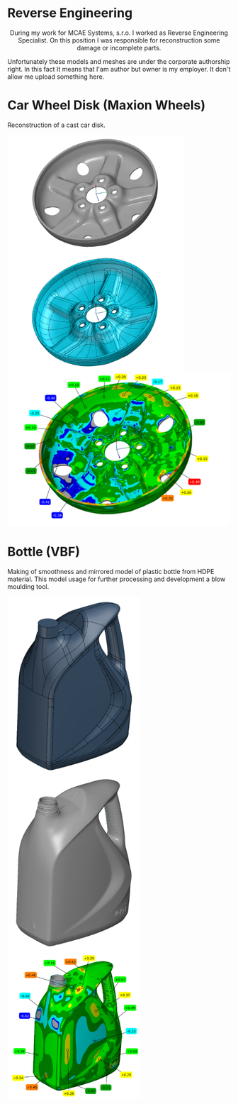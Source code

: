 # Reverse Engineering
<p style="text-align:center;"> 
During my work for MCAE Systems, s.r.o. I worked as Reverse Engineering Specialist.
On this position I was responsible for reconstruction some damage or incomplete parts.
</p>

Unfortunately these models and meshes are under the corporate authorship right.
In this fact It means that I'am author but owner is my employer. 
It don't allow me upload something here.

# Car Wheel Disk (Maxion Wheels)
Reconstruction of a cast car disk.

<p float="left">
  <img src="/Pictures/Wheel_2.png" width="400" /> 
  <img src="/Pictures/Wheel_1.png" width="400" />
  <img src="/Pictures/Wheel_3.png" width="600" /> 
</p>

  # Bottle (VBF)
Making of smoothness and mirrored model of plastic bottle from HDPE material. This model usage for further processing and development a blow moulding tool.

<p float="left">
  <img src="/Pictures/Bottle_1.png" width="300" /> 
  <img src="/Pictures/Bottle_2.png" width="300" />
  <img src="/Pictures/Bottle_3.png" width="300" /> 
</p>
